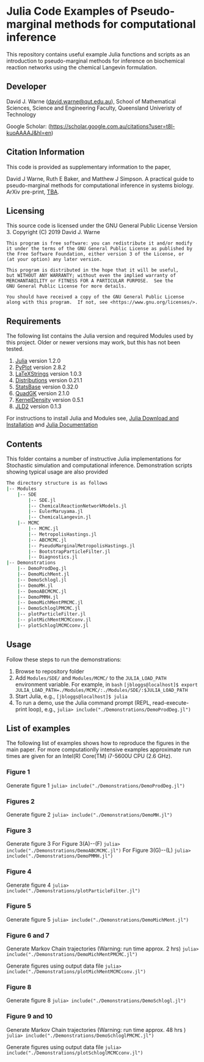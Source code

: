 # Julia Code Examples of Pseudo-marginal methods for computational inference

This repository contains useful example Julia functions and scripts as an introduction to 
pseudo-marginal methods for inference on biochemical reaction networks using the
chemical Langevin formulation.

## Developer

David J. Warne (david.warne@qut.edu.au),
                School of Mathematical Sciences, 
                Science and Engineering Faculty, 
                Queensland Univeristy of Technology 
                
Google Scholar: (https://scholar.google.com.au/citations?user=t8l-kuoAAAAJ&hl=en)

## Citation Information

This code is provided as supplementary information to the paper,

David J Warne, Ruth E Baker, and Matthew J Simpson. A practical guide to 
pseudo-marginal methods for computational inference in systems biology. ArXiv pre-print, [TBA](www.arxiv.org). 

## Licensing
This source code is licensed under the GNU General Public License Version 3.
Copyright (C) 2019 David J. Warne

    This program is free software: you can redistribute it and/or modify
    it under the terms of the GNU General Public License as published by
    the Free Software Foundation, either version 3 of the License, or
    (at your option) any later version.

    This program is distributed in the hope that it will be useful,
    but WITHOUT ANY WARRANTY; without even the implied warranty of
    MERCHANTABILITY or FITNESS FOR A PARTICULAR PURPOSE.  See the
    GNU General Public License for more details.

    You should have received a copy of the GNU General Public License
    along with this program.  If not, see <https://www.gnu.org/licenses/>.

## Requirements

The following list contains the Julia version and required Modules used by this
project. Older or newer versions may work, but this has not been tested.

1. [Julia](https://github.com/JuliaLang/julia/tree/v1.2.0)            version 1.2.0
2. [PyPlot](https://github.com/JuliaPy/PyPlot.jl/tree/v2.8.2)           version 2.8.2
3. [LaTeXStrings](https://github.com/stevengj/LaTeXStrings.jl/tree/v1.0.3)     version 1.0.3
4. [Distributions](https://github.com/JuliaStats/Distributions.jl/tree/v0.21.10)    version 0.21.1
5. [StatsBase](https://github.com/JuliaStats/StatsBase.jl/tree/v0.32.0)        version 0.32.0
6. [QuadGK](https://github.com/JuliaMath/QuadGK.jl/tree/v2.1.0)           version 2.1.0
7. [KernelDensity](https://github.com/JuliaStats/KernelDensity.jl/tree/v0.5.1)    version 0.5.1
8. [JLD2](https://github.com/JuliaIO/JLD2.jl/tree/v0.1.3)             version 0.1.3

For instructions to install Julia and Modules see,
[Julia Download and Installation](https://julialang.org/downloads/) and [Julia Documentation](https://docs.julialang.org/en/v1.2/manual/getting-started/)

## Contents

This folder contains a number of instructive Julia implementations 
for Stochastic simulation and computational inference. Demonstration scripts
showing typical usage are also provided
```bash
The directory structure is as follows
|-- Modules
    |-- SDE
        |-- SDE.jl
        |-- ChemicalReactionNetworkModels.jl
        |-- EulerMaruyama.jl
        |-- ChemicalLangevin.jl
    |-- MCMC
        |-- MCMC.jl
        |-- MetropolisHastings.jl
        |-- ABCMCMC.jl
        |-- PseudoMarginalMetropolisHastings.jl
        |-- BootstrapParticleFilter.jl
        |-- Diagnostics.jl
|-- Demonstrations
    |-- DemoProdDeg.jl
    |-- DemoMichMent.jl
    |-- DemoSchlogl.jl
    |-- DemoMH.jl
    |-- DemoABCMCMC.jl
    |-- DemoPMMH.jl
    |-- DemoMichMentPMCMC.jl
    |-- DemoSchloglPMCMC.jl
    |-- plotParticleFilter.jl
    |-- plotMichMentMCMCconv.jl
    |-- plotSchloglMCMCconv.jl
```
 

## Usage

Follow these steps to run the demonstrations:

1. Browse to repository folder
2. Add `Modules/SDE/` and `Modules/MCMC/` to the `JULIA_LOAD_PATH` environment
   variable. For example, in `bash`
   `[jbloggs@localhost]$ export JULIA_LOAD_PATH=./Modules/MCMC/:./Modules/SDE/:$JULIA_LOAD_PATH`
2. Start Julia, e.g.,
   `[jbloggs@localhost]$ julia`
3. To run a demo, use the Julia command prompt (REPL, read-execute-print loop), e.g.,
   `julia> include("./Demonstrations/DemoProdDeg.jl")` 

## List of examples

The following list of examples shows how to reproduce the figures in the main paper. For more computationlly intensive examples approximate run times are given for an Intel(R) Core(TM) i7-5600U CPU (2.6 GHz).

### Figure 1
Generate figure 1
    `julia> include("./Demonstrations/DemoProdDeg.jl")` 

### Figures 2
Generate figure 2
    `julia> include("./Demonstrations/DemoMH.jl")` 

### Figure 3
Generate figure 3
For Figure 3(A)--(F)
    `julia> include("./Demonstrations/DemoABCMCMC.jl")` 
For Figure 3(G)--(L)
    `julia> include("./Demonstrations/DemoPMMH.jl")` 

### Figure 4
Generate figure 4
    `julia> include("./Demonstrations/plotParticleFilter.jl")` 

### Figure 5
Generate figure 5
    `julia> include("./Demonstrations/DemoMichMent.jl")` 

### Figure 6 and 7

Generate Markov Chain trajectories (Warning: run time approx. 2 hrs) 
    `julia> include("./Demonstrations/DemoMichMentPMCMC.jl")` 

Generate figures using output data file 
    `julia> include("./Demonstrations/plotMichMentMCMCconv.jl")` 

### Figure 8
Generate figure 8
    `julia> include("./Demonstrations/DemoSchlogl.jl")` 

### Figure 9 and 10

Generate Markov Chain trajectories (Warning: run time approx. 48 hrs ) 
    `julia> include("./Demonstrations/DemoSchloglPMCMC.jl")` 

Generate figures using output data file 
    `julia> include("./Demonstrations/plotSchloglMCMCconv.jl")` 
